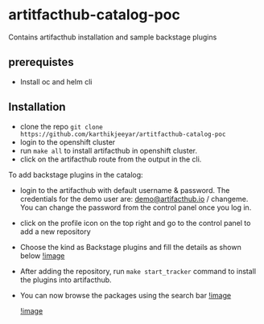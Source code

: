 # artitfacthub-catalog-poc

Contains artifacthub installation and sample backstage plugins

## prerequistes

- Install oc and helm cli

## Installation

- clone the repo `git clone https://github.com/karthikjeeyar/artitfacthub-catalog-poc`
- login to the openshift cluster
- run `make all` to install artifacthub in openshift cluster.
- click on the artifacthub route from the output in the cli.

To add backstage plugins in the catalog:

- login to the artifacthub with default username & password. The credentials for the demo user are: demo@artifacthub.io / changeme. You can change the password from the control panel once you log in.
- click on the profile icon on the top right and go to the control panel to add a new repository

- Choose the kind as Backstage plugins and fill the details as shown below
  [!image](./images/add-backstage-plugin.png)
- After adding the repository, run `make start_tracker` command to install the plugins into artifacthub.
- You can now browse the packages using the search bar
  [!image](./images/searchbar.png)

  [!image](./images/tekton.png)
